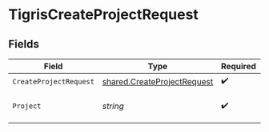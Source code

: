 # TigrisCreateProjectRequest


## Fields

| Field                                                                             | Type                                                                              | Required                                                                          | Description                                                                       |
| --------------------------------------------------------------------------------- | --------------------------------------------------------------------------------- | --------------------------------------------------------------------------------- | --------------------------------------------------------------------------------- |
| `CreateProjectRequest`                                                            | [shared.CreateProjectRequest](../../../pkg/models/shared/createprojectrequest.md) | :heavy_check_mark:                                                                | N/A                                                                               |
| `Project`                                                                         | *string*                                                                          | :heavy_check_mark:                                                                | Create project with this name.                                                    |
